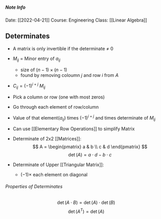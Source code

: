 ##### Note Info
Date: [[2022-04-21]]
Course: Engineering
Class: [[Linear Algebra]]
## Determinates
- A matrix is only invertible if the determinate $\neq$ 0
- $M_{ij}$ = Minor entry of $a_{ij}$ 
	- size of $(n-1)\times(n-1)$
	- found by removing coloumn $j$ and row $i$ from $A$
- $C_{ij} = (-1)^{i+j}\; M_{ij}$

- Pick a column or row (one with most zeros)
- Go through each element of row/column
- Value of that element($a_{ij}$) times $(-1)^{i+j}$ and times determinate of $M_{ij}$

- Can use [[Elementary Row Operations]] to simplify Matrix 

- Determinate of 2x2 [[Matrices]]:
$$
A = 
\begin{pmatrix}
a & b \\
c & d
\end{pmatrix}
$$
$$ \det(A) = a\cdot d - b\cdot c  $$
- Determinate of Upper [[Triangular Matrix]]:
	- $(-1)\times$ each element on diagonal

###### Properties of Determinates
$$ \det(A\cdot B) = \det(A)\cdot\det(B) $$
$$ \det(A^T) = \det(A) $$